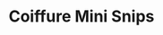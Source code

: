 ---
title: "Coiffure Mini Snips"
url: /vaudreuil-dorion/coiffure-mini-snips-boulevard-de-la-cite-des-jeunes/
shop: hairdresser
---